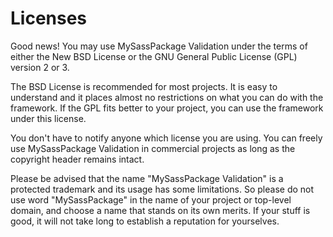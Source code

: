 Licenses
========

Good news! You may use MySassPackage Validation under the terms of either
the New BSD License or the GNU General Public License (GPL) version 2 or 3.

The BSD License is recommended for most projects. It is easy to understand and it
places almost no restrictions on what you can do with the framework. If the GPL
fits better to your project, you can use the framework under this license.

You don't have to notify anyone which license you are using. You can freely
use MySassPackage Validation in commercial projects as long as the copyright header
remains intact.

Please be advised that the name "MySassPackage Validation" is a protected trademark and its
usage has some limitations. So please do not use word "MySassPackage" in the name of your
project or top-level domain, and choose a name that stands on its own merits.
If your stuff is good, it will not take long to establish a reputation for yourselves.

